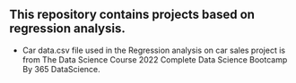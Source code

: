 ## This repository contains projects based on regression analysis.
* Car data.csv file used in the Regression analysis on car sales project is from The Data Science Course 2022 Complete Data Science Bootcamp By 365 DataScience.
